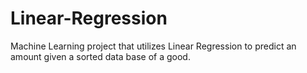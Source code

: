 # Linear-Regression
Machine Learning project that utilizes Linear Regression to predict an amount given a sorted data base of a good.
